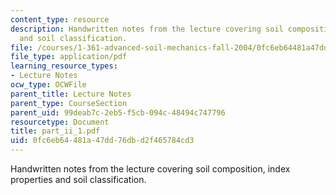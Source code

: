 ```yaml
---
content_type: resource
description: Handwritten notes from the lecture covering soil composition, index properties
  and soil classification.
file: /courses/1-361-advanced-soil-mechanics-fall-2004/0fc6eb64481a47dd76dbd2f465784cd3_part_ii_1.pdf
file_type: application/pdf
learning_resource_types:
- Lecture Notes
ocw_type: OCWFile
parent_title: Lecture Notes
parent_type: CourseSection
parent_uid: 99deab7c-2eb5-f5cb-094c-48494c747796
resourcetype: Document
title: part_ii_1.pdf
uid: 0fc6eb64-481a-47dd-76db-d2f465784cd3
---
```

Handwritten notes from the lecture covering soil composition, index properties and soil classification.

